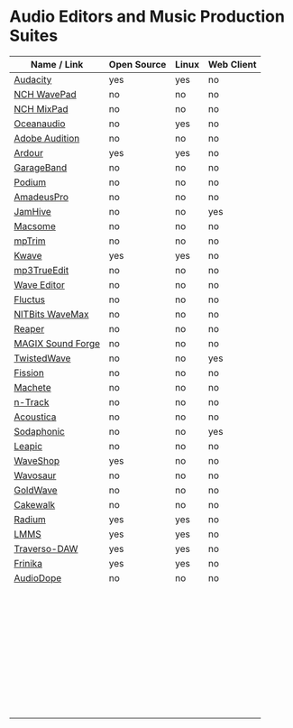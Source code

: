 # Audio Editors and Music Production Suites
| Name / Link                                                           | Open Source | Linux | Web Client |
| --------------------------------------------------------------------- | ----------- | ----- | ---------- |
| [Audacity](https://www.audacityteam.org/)                             | yes         | yes   | no         |
| [NCH WavePad](https://www.nch.com.au/wavepad/index.html)              | no          | no    | no         |
| [NCH MixPad](https://www.nch.com.au/mixpad/index.html)                | no          | no    | no         |
| [Oceanaudio](http://www.ocenaudio.com/)                               | no          | yes   | no         |
| [Adobe Audition](https://www.adobe.com/products/audition.html)        | no          | no    | no         |
| [Ardour](http://ardour.org/)                                          | yes         | yes   | no         |
| [GarageBand](https://www.apple.com/mac/garageband/)                   | no          | no    | no         |
| [Podium](https://zynewave.com/podium-free/)                           | no          | no    | no         |
| [AmadeusPro](https://www.hairersoft.com/pro.html)                     | no          | no    | no         |
| [JamHive](http://www.jamhive.com/)                                    | no          | no    | yes        |
| [Macsome](https://www.macsome.com/audio-editor-mac/index.html)        | no          | no    | no         |
| [mpTrim](https://www.mptrim.com/)                                     | no          | no    | no         |
| [Kwave](http://kwave.sourceforge.net/)                                | yes         | yes   | no         |
| [mp3TrueEdit](https://www.ithinkapps.com/)                            | no          | no    | no         |
| [Wave Editor](http://www.wave-editor.com/)                            | no          | no    | no         |
| [Fluctus](https://www.loudlab-app.com/fluctus-app)                    | no          | no    | no         |
| [NITBits WaveMax](http://www.wave-max.com/features_soundeditor.php)   | no          | no    | no         |
| [Reaper](http://reaper.fm/)                                           | no          | no    | no         |
| [MAGIX Sound Forge](https://www.magix.com/us/music/sound-forge/)      | no          | no    | no         |
| [TwistedWave](https://twistedwave.com/)                               | no          | no    | yes        |
| [Fission](https://rogueamoeba.com/fission/)                           | no          | no    | no         |
| [Machete](http://www.machetesoft.com/about-machete.html)              | no          | no    | no         |
| [n-Track](https://ntrack.com/digital-audio-workstation.php)           | no          | no    | no         |
| [Acoustica](https://acondigital.com/products/acoustica-audio-editor/) | no          | no    | no         |
| [Sodaphonic](https://sodaphonic.com/)                                 | no          | no    | yes        |
| [Leapic](http://www.leapic.com/audio-editor.htm)                      | no          | no    | no         |
| [WaveShop](http://waveshop.sourceforge.net/)                          | yes         | no    | no         |
| [Wavosaur](https://www.wavosaur.com/)                                 | no          | no    | no         |
| [GoldWave](http://www.goldwave.com/)                                  | no          | no    | no         |
| [Cakewalk](https://www.bandlab.com/products/cakewalk)                 | no          | no    | no         |
| [Radium](http://users.notam02.no/~kjetism/radium/)                    | yes         | yes   | no         |
| [LMMS](https://lmms.io/)                                              | yes         | yes   | no         |
| [Traverso-DAW](https://traverso-daw.org/)                             | yes         | yes   | no         |
| [Frinika](http://www.frinika.com/)                                    | yes         | yes   | no         |
| [AudioDope](http://www.audiodope.org/)                                | no          | no    | no         |
| []() |             |       |            |
| []() |             |       |            |
| []() |             |       |            |
| []() |             |       |            |
| []() |             |       |            |
| []() |             |       |            |
| []() |             |       |            |
| []() |             |       |            |
| []() |             |       |            |
| []() |             |       |            |
| []() |             |       |            |
| []() |             |       |            |
| []() |             |       |            |
| []() |             |       |            |
| []() |             |       |            |
| []() |             |       |            |
| []() |             |       |            |
| []() |             |       |            |
| []() |             |       |            |
| []() |             |       |            |
| []() |             |       |            |
| []() |             |       |            |
| []() |             |       |            |
| []() |             |       |            |
| []() |             |       |            |
| []() |             |       |            |
| []() |             |       |            |
| []() |             |       |            |
| []() |             |       |            |
| []() |             |       |            |
| []() |             |       |            |
| []() |             |       |            |
| []() |             |       |            |
| []() |             |       |            |
| []() |             |       |            |
| []() |             |       |            |
| []() |             |       |            |
| []() |             |       |            |
| []() |             |       |            |
